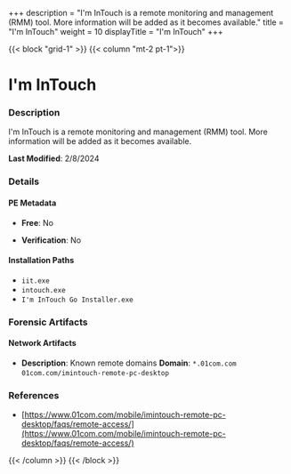 +++
description = "I'm InTouch is a remote monitoring and management (RMM) tool. More information will be added as it becomes available."
title = "I'm InTouch"
weight = 10
displayTitle = "I'm InTouch"
+++


{{< block "grid-1" >}}
{{< column "mt-2 pt-1">}}

# I'm InTouch


### Description

I'm InTouch is a remote monitoring and management (RMM) tool. More information will be added as it becomes available.



**Last Modified**: 2/8/2024

### Details


#### PE Metadata


- **Free**: No

- **Verification**: No




#### Installation Paths
- `iit.exe`
- `intouch.exe`
- `I'm InTouch Go Installer.exe`

### Forensic Artifacts




#### Network Artifacts

- **Description**: Known remote domains
  **Domain**: `*.01com.com` `01com.com/imintouch-remote-pc-desktop`





### References
- [https://www.01com.com/mobile/imintouch-remote-pc-desktop/faqs/remote-access/](https://www.01com.com/mobile/imintouch-remote-pc-desktop/faqs/remote-access/)



{{< /column >}}
{{< /block >}}
